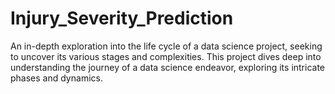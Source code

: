 # Injury_Severity_Prediction
An in-depth exploration into the life cycle of a data science project, seeking to uncover its various stages and complexities. This project dives deep into understanding the journey of a data science endeavor, exploring its intricate phases and dynamics.

